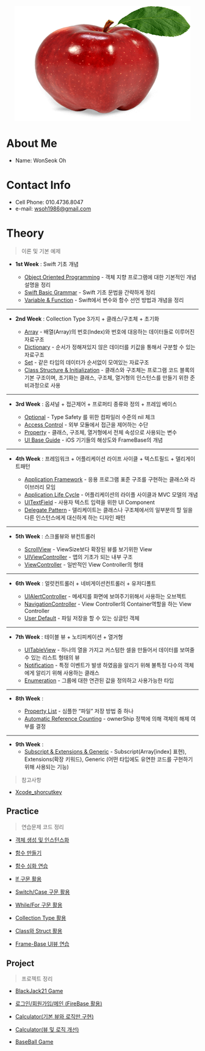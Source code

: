  <p align="center"><img width="460" height="300" src="/Img/apple.png"></p>

# About Me

* Name: WonSeok Oh

# Contact Info

* Cell Phone: 010.4736.8047
* e-mail: wsoh1986@gmail.com

# Theory
> 이론 및 기본 예제

* **1st Week** : Swift 기초 개념

   * [Object Oriented Programming] - 객체 지향 프로그램에 대한 기본적인 개념 설명을 정리
   * [Swift Basic Grammar] - Swift 기초 문법을 간략하게 정리
   * [Variable & Function] - Swift에서 변수와 함수 선언 방법과 개념을 정리

--- 

* **2nd Week** : Collection Type 3가지 + 클래스/구조체 + 초기화

  * [Array] - 배열(Array)의 번호(Index)와 번호에 대응하는 데이터들로 이루어진 자료구조 
  * [Dictionary] - 순서가 정해져있지 않은 데이터를 키값을 통해서 구분할 수 있는 자료구조
  * [Set] - 같은 타입의 데이터가 순서없이 모여있는 자료구조
  * [Class Structure & Initialization] - 클래스와 구조체는 프로그램 코드 블록의 기본 구조이며, 초기화는 클래스, 구조체, 열거형의 인스턴스를 만들기 위한 준비과정으로 사용 

---

* **3rd Week** : 옵셔널 + 접근제어 + 프로퍼티 종류와 정의 + 프레임 베이스
 
  * [Optional] - Type Safety 를 위한 컴파일러 수준의 nil 체크 
  * [Access Control] - 외부 모듈에서 접근을 제어하는 수단
  * [Property] - 클래스, 구조체, 열거형에서 전체 속성으로 사용되는 변수
  * [UI Base Guide] - iOS 기기들의 해상도와 FrameBase의 개념 

---

* **4th Week** : 프레임워크 + 어플리케이션 라이프 사이클 + 텍스트필드 + 델리게이트패턴

  * [Application Framework] - 응용 프로그램 표준 구조를 구현하는 클래스와 라이브러리 모임
  * [Application Life Cycle] - 어플리케이션의 라이플 사이클과 MVC 모델의 개념
  * [UITextField] - 사용자 텍스트 입력을 위한 UI Component
  * [Delegate Pattern] - 델리케이트는 클래스나 구조체에서의 일부분의 할 일을 다른 인스턴스에게 대신하게 하는 디자인 패턴

---

* **5th Week** : 스크롤뷰와 뷰컨트롤러

  * [ScrollView] - ViewSize보다 확장된 뷰를 보기위한 View
  * [UIViewController] - 앱의 기초가 되는 내부 구조
  * [ViewController] - 일반적인 View Controller의 형태 

---

* **6th Week** : 얼럿컨트롤러 + 네비게이션컨트롤러 + 유저디폴트
 
  * [UIAlertController] - 메세지를 화면에 보여주기위해서 사용하는 오브젝트
  * [NavigationController] - View Controller의 Container역할을 하는 View Controller
  * [User Default] - 파일 저장을 할 수 있는 싱글턴 객체

---

* **7th Week** : 테이블 뷰 + 노티피케이션 + 열거형
 
  * [UITableView] - 하나의 열을 가지고 커스텀한 셀을 만들어서 데이터를 보여줄 수 있는 리스트 형태의 뷰
  * [Notification] - 특정 이벤트가 발생 하였음을 알리기 위해 불특정 다수의 객체에게 알리기 위해 사용하는 클래스
  * [Enumeration] - 그룹에 대한 연관된 값을 정의하고 사용가능한 타입

--- 

* **8th Week** :

  * [Property List] - 심플한 “파일” 저장 방법 중 하나
  * [Automatic Reference Counting] - ownerShip 정책에 의해 객체의 해제 여부를 결정

---

* **9th Week** :
  * [Subscript & Extensions & Generic] - Subscript(Array[index] 표현), Extensions(확장 키워드), Generic (어떤 타입에도 유연한 코드를 구현하기 위해 사용되는 기능)

> 참고사항

* [Xcode_shorcutkey]

[Enumeration]: https://github.com/richoh86/OhWonSeok_iOS_School6/blob/master/Class/Enum.md

[Notification]: https://github.com/richoh86/OhWonSeok_iOS_School6/blob/master/Class/Notification.md

[UITableView]: https://github.com/richoh86/OhWonSeok_iOS_School6/blob/master/Class/UITableView.md

[Property List]:https://github.com/richoh86/OhWonSeok_iOS_School6/blob/master/Class/PropertyList.md

[NavigationController]: https://github.com/richoh86/OhWonSeok_iOS_School6/blob/master/Class/NavigationController.md

[Subscript & Extensions & Generic]: https://github.com/richoh86/OhWonSeok_iOS_School6/blob/master/Class/Subscript%26Extensions%26Generic.md

[Automatic Reference Counting]: https://github.com/richoh86/OhWonSeok_iOS_School6/blob/master/Class/ARC(Automatic%20Reference%20Counting).md

[UIAlertController]: https://github.com/richoh86/OhWonSeok_iOS_School6/blob/master/Class/UIAlertController.md

[User Default]: https://github.com/richoh86/OhWonSeok_iOS_School6/blob/master/Class/UserDefault.md

[ViewController]: https://github.com/richoh86/OhWonSeok_iOS_School6/blob/master/Class/ViewController.md

[UIViewController]: https://github.com/richoh86/OhWonSeok_iOS_School6/blob/master/Class/UIViewController.md

[ScrollView]: https://github.com/richoh86/OhWonSeok_iOS_School6/blob/master/Class/ScrollView.md

[Delegate Pattern]: https://github.com/richoh86/OhWonSeok_iOS_School6/blob/master/Class/DelegatePattern.md

[UITextField]: https://github.com/richoh86/OhWonSeok_iOS_School6/blob/master/Class/UITextField.md

[Application Life Cycle]: https://github.com/richoh86/OhWonSeok_iOS_School6/blob/master/Class/ApplicationLifeCycle.md

[Application Framework]: https://github.com/richoh86/OhWonSeok_iOS_School6/blob/master/Class/Application%20FrameWork.md

[UI Base Guide]: https://github.com/richoh86/OhWonSeok_iOS_School6/blob/master/Class/UI%20Base%20Guide.md

[Property]: https://github.com/richoh86/OhWonSeok_iOS_School6/blob/master/Class/Property.md

[Access Control]: https://github.com/richoh86/OhWonSeok_iOS_School6/blob/master/Class/AccessControl.md

[Optional]: https://github.com/richoh86/OhWonSeok_iOS_School6/blob/master/Class/Optional.md

[Class Structure & Initialization]: https://github.com/richoh86/OhWonSeok_iOS_School6/blob/master/Class/ClassStructureTheory.md

[Array]: https://github.com/richoh86/OhWonSeok_iOS_School6/blob/master/Class/Collection%20Type/ArrayTheory.md

[Set]: https://github.com/richoh86/OhWonSeok_iOS_School6/blob/master/Class/Collection%20Type/SetTheory.md

[Dictionary]: https://github.com/richoh86/OhWonSeok_iOS_School6/blob/master/Class/Collection%20Type/DictionaryTheory.md

[Object Oriented Programming]: https://github.com/richoh86/OhWonSeok_iOS_School6/blob/master/Class/Object_Oriented_Programming.md "Object Oriented Programming"

[Swift Basic Grammar]: https://github.com/richoh86/OhWonSeok_iOS_School6/blob/master/Class/Swift_Basic_Grammar.md "Swift Basic Grammar"

[Variable & Function]: https://github.com/richoh86/OhWonSeok_iOS_School6/blob/master/Class/Variable%26Function_Theory.md "Variable & Function"

[Xcode_shorcutkey]: https://github.com/richoh86/OhWonSeok_iOS_School6/blob/master/Class/Xcode_shorcutkey.md "Xcode_shorcutkey"

##  Practice

> 연습문제 코드 정리

* [객체 생성 및 인스턴스화]

* [함수 만들기]

* [함수 심화 연습]

* [If 구문 활용]

* [Switch/Case 구문 활용]

* [While/For 구문 활용]

* [Collection Type 활용]

* [Class와 Struct 활용]

* [Frame-Base UI뷰 연습]

[객체 생성 및 인스턴스화]: https://github.com/richoh86/OhWonSeok_iOS_School6/blob/master/Practice/Object-Oriented%20Programming_Practice/ViewController.md "객체 생성 및 인스턴스화"

[함수 만들기]: https://github.com/richoh86/OhWonSeok_iOS_School6/blob/master/Practice/FunctionPractice.md "함수 만들기"

[If 구문 활용]: https://github.com/richoh86/OhWonSeok_iOS_School6/blob/master/Practice/IfCodePractice.md "If 구문 활용"

[Switch/Case 구문 활용]: https://github.com/richoh86/OhWonSeok_iOS_School6/blob/master/Practice/SwitchCodePractice.md "Switch/Case 구문 활용"

[함수 심화 연습]: https://github.com/richoh86/OhWonSeok_iOS_School6/blob/master/Practice/UnitCoversionFunction.md "함수 심화 연습"

[While/For 구문 활용]: https://github.com/richoh86/OhWonSeok_iOS_School6/blob/master/Practice/WhileForCodePractice.md "While/For 구문 활용"

[Collection Type 활용]: https://github.com/richoh86/OhWonSeok_iOS_School6/blob/master/Practice/CollectionTypePractice.md

[class와 struct 활용]: https://github.com/richoh86/OhWonSeok_iOS_School6/blob/master/Practice/ClassStructPractice.md "class와 struct 활용"

[Frame-Base UI뷰 연습]: https://github.com/richoh86/OhWonSeok_iOS_School6/blob/master/Practice/Frame-BasePractice.md

## Project

> 프로젝트 정리
 
* [BlackJack21 Game]

* [로그인/회원가입/메인 (FireBase 활용)]

* [Calculator(기본 뷰와 로직만 구현)]

* [Calculator(뷰 및 로직 개선)]

* [BaseBall Game]

[BlackJack21 Game]: https://github.com/richoh86/OhWonSeok_iOS_School6/blob/master/Project/BlackJack21/BlackJack21/ViewController.swift

[로그인/회원가입/메인 (FireBase 활용)]: https://github.com/richoh86/OhWonSeok_iOS_School6/blob/master/Project/FireBase.md

[Calculator(뷰 및 로직 개선)]: https://github.com/richoh86/OhWonSeok_iOS_School6/blob/master/Project/CalculatorDiff/UiViewPractice2/ViewController.swift

[Calculator(기본 뷰와 로직만 구현)]: https://github.com/richoh86/OhWonSeok_iOS_School6/blob/master/Project/Calculator/Caculator.md "Calculator"

[BaseBall Game]: https://github.com/richoh86/OhWonSeok_iOS_School6/blob/master/Project/BaseBallGame.md "BaseBall Game"